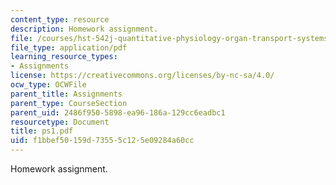 ```yaml
---
content_type: resource
description: Homework assignment.
file: /courses/hst-542j-quantitative-physiology-organ-transport-systems-spring-2004/f1bbef50159d73555c125e09284a60cc_ps1.pdf
file_type: application/pdf
learning_resource_types:
- Assignments
license: https://creativecommons.org/licenses/by-nc-sa/4.0/
ocw_type: OCWFile
parent_title: Assignments
parent_type: CourseSection
parent_uid: 2486f950-5898-ea96-186a-129cc6eadbc1
resourcetype: Document
title: ps1.pdf
uid: f1bbef50-159d-7355-5c12-5e09284a60cc
---
```

Homework assignment.
